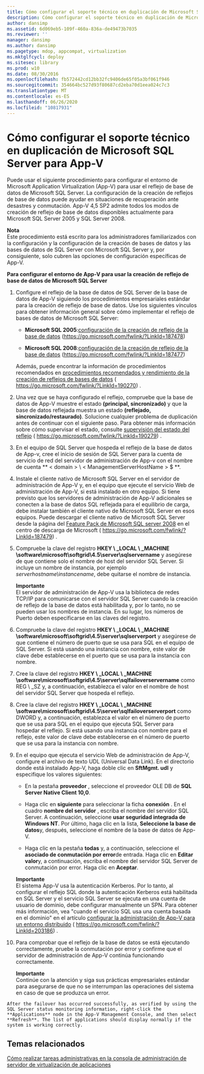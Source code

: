 ```yaml
---
title: Cómo configurar el soporte técnico en duplicación de Microsoft SQL Server para App-V
description: Cómo configurar el soporte técnico en duplicación de Microsoft SQL Server para App-V
author: dansimp
ms.assetid: 6d069eb5-109f-460a-836a-de49473b7035
ms.reviewer: ''
manager: dansimp
ms.author: dansimp
ms.pagetype: mdop, appcompat, virtualization
ms.mktglfcycl: deploy
ms.sitesec: library
ms.prod: w10
ms.date: 08/30/2016
ms.openlocfilehash: fb572442cd12bb32fc9406de65f05a3bf061f946
ms.sourcegitcommit: 354664bc527d93f80687cd2eba70d1eea024c7c3
ms.translationtype: MT
ms.contentlocale: es-ES
ms.lasthandoff: 06/26/2020
ms.locfileid: "10817931"
---
```

# Cómo configurar el soporte técnico en duplicación de Microsoft SQL Server para App-V


Puede usar el siguiente procedimiento para configurar el entorno de Microsoft Application Virtualization (App-V) para usar el reflejo de base de datos de Microsoft SQL Server. La configuración de la creación de reflejos de base de datos puede ayudar en situaciones de recuperación ante desastres y conmutación. App-V 4,5 SP2 admite todos los modos de creación de reflejo de base de datos disponibles actualmente para Microsoft SQL Server 2005 y SQL Server 2008.

**Nota**  
Este procedimiento está escrito para los administradores familiarizados con la configuración y la configuración de la creación de bases de datos y las bases de datos de SQL Server con Microsoft SQL Server y, por consiguiente, solo cubren las opciones de configuración específicas de App-V.



**Para configurar el entorno de App-V para usar la creación de reflejo de base de datos de Microsoft SQL Server**

1.  Configure el reflejo de la base de datos de SQL Server de la base de datos de App-V siguiendo los procedimientos empresariales estándar para la creación de reflejo de base de datos. Use los siguientes vínculos para obtener información general sobre cómo implementar el reflejo de bases de datos de Microsoft SQL Server:

    -   **Microsoft SQL 2005**:[configuración de la creación de reflejo de la base de datos](https://go.microsoft.com/fwlink/?LinkId=187478) (https://go.microsoft.com/fwlink/?LinkId=187478)

    -   **Microsoft SQL 2008**:[configuración de la creación de reflejo de la base de datos](https://go.microsoft.com/fwlink/?LinkId=187477) (https://go.microsoft.com/fwlink/?LinkId=187477)

    Además, puede encontrar la información de procedimientos recomendados en [procedimientos recomendados y rendimiento de la creación de reflejos de bases de datos](https://go.microsoft.com/fwlink/?LinkId=190270) ( https://go.microsoft.com/fwlink/?LinkId=190270) .

2.  Una vez que se haya configurado el reflejo, compruebe que la base de datos de App-V muestre el estado **(principal, sincronizado)** y que la base de datos reflejada muestra un estado **(reflejado, sincronizado/restaurado)**. Solucione cualquier problema de duplicación antes de continuar con el siguiente paso. Para obtener más información sobre cómo supervisar el estado, consulte [supervisión del estado del reflejo](https://go.microsoft.com/fwlink/?LinkId=190279) ( https://go.microsoft.com/fwlink/?LinkId=190279) .

3.  En el equipo de SQL Server que hospeda el reflejo de la base de datos de App-v, cree el inicio de sesión de SQL Server para la cuenta de servicio de red del servidor de administración de App-v con el nombre de cuenta ** &lt; domain &gt; \\ &lt; ManagementServerHostName &gt; $ **.

4.  Instale el cliente nativo de Microsoft SQL Server en el servidor de administración de App-V y, en el equipo que ejecute el servicio Web de administración de App-V, si está instalado en otro equipo. Si tiene previsto que los servidores de administración de App-V adicionales se conecten a la base de datos SQL reflejada para el equilibrio de carga, debe instalar también el cliente nativo de Microsoft SQL Server en esos equipos. Puede descargar el cliente nativo de Microsoft SQL Server desde la página del [Feature Pack de Microsoft SQL server 2008](https://go.microsoft.com/fwlink/?LinkId=187479) en el centro de descarga de Microsoft ( https://go.microsoft.com/fwlink/?LinkId=187479) .

5.  Compruebe la clave del registro **HKEY \ _LOCAL \ _MACHINE \\software\\microsoft\\softgrid\\4.5\\server\\sqlservername** y asegúrese de que contiene solo el nombre de host del servidor SQL Server. Si incluye un nombre de instancia, por ejemplo *serverhostname\\instancename*, debe quitarse el nombre de instancia.

    **Importante**  
    El servidor de administración de App-V usa la biblioteca de redes TCP/IP para comunicarse con el servidor SQL Server cuando la creación de reflejo de la base de datos está habilitada y, por lo tanto, no se pueden usar los nombres de instancia. En su lugar, los números de Puerto deben especificarse en las claves del registro.



6.  Compruebe la clave del registro **HKEY \ _LOCAL \ _MACHINE \\software\\microsoft\\softgrid\\4.5\\server\\sqlserverport** y asegúrese de que contiene el número de puerto que se usa para SQL en el equipo de SQL Server. Si está usando una instancia con nombre, este valor de clave debe establecerse en el puerto que se usa para la instancia con nombre.

7.  Cree la clave del registro **HKEY \ _LOCAL \ _MACHINE \\software\\microsoft\\softgrid\\4.5\\server\\sqlfailoverservername** como REG \ _SZ y, a continuación, establezca el valor en el nombre de host del servidor SQL Server que hospeda el reflejo.

8.  Cree la clave del registro **HKEY \ _LOCAL \ _MACHINE \\software\\microsoft\\softgrid\\4.5\\server\\sqlfailoverserverport** como DWORD y, a continuación, establezca el valor en el número de puerto que se usa para SQL en el equipo que ejecuta SQL Server para hospedar el reflejo. Si está usando una instancia con nombre para el reflejo, este valor de clave debe establecerse en el número de puerto que se usa para la instancia con nombre.

9.  En el equipo que ejecuta el servicio Web de administración de App-V, configure el archivo de texto UDL (Universal Data Link). En el directorio donde está instalado App-V, haga doble clic en **SftMgmt. udl** y especifique los valores siguientes:

    -   En la pestaña **proveedor** , seleccione el proveedor OLE DB de **SQL Server Native Client 10,0**.

    -   Haga clic en **siguiente** para seleccionar la ficha **conexión** . En el cuadro **nombre del servidor** , escriba el nombre del servidor SQL Server. A continuación, seleccione **usar seguridad integrada de Windows NT**. Por último, haga clic en la lista, **Seleccione la base de datos**y, después, seleccione el nombre de la base de datos de App-V.

    -   Haga clic en la pestaña **todas** y, a continuación, seleccione el **asociado de conmutación por error**de entrada. Haga clic en **Editar valor**y, a continuación, escriba el nombre del servidor SQL Server de conmutación por error. Haga clic en **Aceptar**.

    **Importante**  
    El sistema App-V usa la autenticación Kerberos. Por lo tanto, al configurar el reflejo SQL donde la autenticación Kerberos está habilitada en SQL Server y el servicio SQL Server se ejecuta en una cuenta de usuario de dominio, debe configurar manualmente un SPN. Para obtener más información, vea "cuando el servicio SQL usa una cuenta basada en el dominio" en el artículo [configurar la administración de App-V para un entorno distribuido](https://go.microsoft.com/fwlink/?LinkId=203186) ( https://go.microsoft.com/fwlink/?LinkId=203186) .



10. Para comprobar que el reflejo de la base de datos se está ejecutando correctamente, pruebe la conmutación por error y confirme que el servidor de administración de App-V continúa funcionando correctamente.

    **Importante**  
    Continúe con la atención y siga sus prácticas empresariales estándar para asegurarse de que no se interrumpan las operaciones del sistema en caso de que se produzca un error.



~~~
After the failover has occurred successfully, as verified by using the SQL Server status monitoring information, right-click the **Applications** node in the App-V Management Console, and then select **Refresh**. The list of applications should display normally if the system is working correctly.
~~~

## Temas relacionados


[Cómo realizar tareas administrativas en la consola de administración de servidor de virtualización de aplicaciones](how-to-perform-administrative-tasks-in-the-application-virtualization-server-management-console.md)









